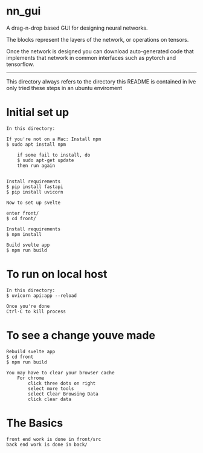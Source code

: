 # nn_gui

A drag-n-drop based GUI for designing neural networks.

The blocks represent the layers of the network, or operations on tensors.

Once the network is designed you can download auto-generated code that implements that network in common interfaces such as pytorch and tensorflow.


----------------------------------------
This directory always refers to the directory this README is contained in
Ive only tried these steps in an ubuntu enviroment

# Initial set up
    In this directory:

    If you're not on a Mac: Install npm 
    $ sudo apt install npm

        if some fail to install, do
        $ sudo apt-get update
        then run again
    

    Install requirements
    $ pip install fastapi
    $ pip install uvicorn

    Now to set up svelte

    enter front/
    $ cd front/

    Install requirements
    $ npm install

    Build svelte app
    $ npm run build


# To run on local host
    In this directory:
    $ uvicorn api:app --reload

    Once you're done
    Ctrl-C to kill process

# To see a change youve made
    
    Rebuild svelte app
    $ cd front
    $ npm run build

    You may have to clear your browser cache
        For chrome
            click three dots on right
            select more tools
            select Clear Browsing Data
            click clear data


# The Basics

    front end work is done in front/src
    back end work is done in back/